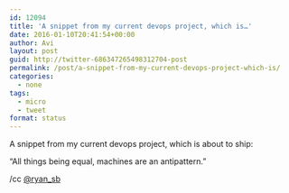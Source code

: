 ```yaml
---
id: 12094
title: 'A snippet from my current devops project, which is…'
date: 2016-01-10T20:41:54+00:00
author: Avi
layout: post
guid: http://twitter-686347265498312704-post
permalink: /post/a-snippet-from-my-current-devops-project-which-is/
categories:
  - none
tags:
  - micro
  - tweet
format: status
---
```

A snippet from my current devops project, which is about to ship:

“All things being equal, machines are an antipattern.”

/cc [@ryan_sb](http://twitter.com/ryan_sb)